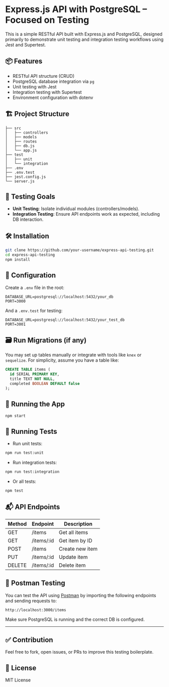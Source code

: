 # Express.js API with PostgreSQL – Focused on Testing

This is a simple RESTful API built with Express.js and PostgreSQL, designed primarily to demonstrate unit testing and integration testing workflows using Jest and Supertest.

## 📦 Features

- RESTful API structure (CRUD)
- PostgreSQL database integration via `pg`
- Unit testing with Jest
- Integration testing with Supertest
- Environment configuration with dotenv

## 🏗️ Project Structure

```
├── src
│   ├── controllers
│   ├── models
│   ├── routes
│   ├── db.js
│   └── app.js
├── test
│   ├── unit
│   └── integration
├── .env
├── .env.test
├── jest.config.js
└── server.js
```

## 🧪 Testing Goals

- **Unit Testing**: Isolate individual modules (controllers/models).
- **Integration Testing**: Ensure API endpoints work as expected, including DB interaction.

## 🛠️ Installation

```bash
git clone https://github.com/your-username/express-api-testing.git
cd express-api-testing
npm install
```

## 🧾 Configuration

Create a `.env` file in the root:

```
DATABASE_URL=postgresql://localhost:5432/your_db
PORT=3000
```

And a `.env.test` for testing:

```
DATABASE_URL=postgresql://localhost:5432/your_test_db
PORT=3001
```

## 🗃️ Run Migrations (if any)

You may set up tables manually or integrate with tools like `knex` or `sequelize`. For simplicity, assume you have a table like:

```sql
CREATE TABLE items (
  id SERIAL PRIMARY KEY,
  title TEXT NOT NULL,
  completed BOOLEAN DEFAULT false
);
```

## 🚀 Running the App

```bash
npm start
```

## 🧪 Running Tests

- Run unit tests:

```bash
npm run test:unit
```

- Run integration tests:

```bash
npm run test:integration
```

- Or all tests:

```bash
npm test
```

## 📬 API Endpoints

| Method | Endpoint      | Description          |
|--------|---------------|----------------------|
| GET    | /items        | Get all items        |
| GET    | /items/:id    | Get item by ID       |
| POST   | /items        | Create new item      |
| PUT    | /items/:id    | Update item          |
| DELETE | /items/:id    | Delete item          |

## 🧪 Postman Testing

You can test the API using [Postman](https://postman.com) by importing the following endpoints and sending requests to:

```
http://localhost:3000/items
```

Make sure PostgreSQL is running and the correct DB is configured.

---

## ✅ Contribution

Feel free to fork, open issues, or PRs to improve this testing boilerplate.

## 📝 License

MIT License
